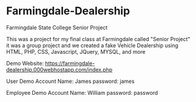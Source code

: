 # Farmingdale-Dealership
Farmingdale State College Senior Project

This was a project for my final class at Farmingdale called "Senior Project" it was a group project and we created a fake Vehicle Dealership using HTML, PHP, CSS, Javascript, JQuery, MYSQL, and more

Demo Website: https://farmingdale-dealership.000webhostapp.com/index.php

User Demo Account Name: James
password: james

Employee Demo Account Name: William
password: password
